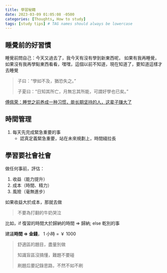 ```yaml
---
title: 學習秘籍
date: 2023-03-09 01:05:08 -0500
categories: [Thoughts, How to study]
tags: [study tips] # TAG names should always be lowercase
---
```


## 睡覺前的好習慣

睡覺前問自己：今天又過去了，我今天有沒有學到新東西呢， 如果有我再睡覺，如果沒有我再學點東西看看，嘿嘿，這個以前不知道，現在知道了，要知道這樣才去睡覺

> 子曰：“學如不及，猶恐失之。”
>
> 子夏曰：“日知其所亡，月無忘其所能，可謂好學也已矣。”

[傅佩荣：睡觉之前养成一种习惯，能长期坚持的人，这辈子赚大了](https://www.bilibili.com/video/BV16j411g78n/?buvid=XYFABFAFD0528395AA4209DFE16B91512B532&is_story_h5=false&mid=YoElcF5ap3%2B4PGLBRyLCWw%3D%3D&p=1&plat_id=116&share_from=ugc&share_medium=android&share_plat=android&share_session_id=9f5e4b67-54d2-4e4d-9658-02b286358099&share_source=WEIXIN&share_tag=s_i&timestamp=1678335883&unique_k=BOfXHBe&up_id=1293718035)

## 時間管理

1. 每天先完成緊急重要的事
   - 認真定義緊急重要，站在未來規劃上，時間綫拉長

## 學習要社會社會

做任何事前，評估：

1. 收益（能力提升）
2. 成本（時間、精力）
3. 風險（毫無進步）

如果收益大於成本，那就去做

> 不要為打翻的牛奶哭泣

比如，if 復習的時間大於歸納的時間 => 歸納; else 乾別的事

建議**時間 => 金錢**， 1 小時 = ￥ 1000

> 舒適區的題目，盡量別做
>
> 知識盲區沒搞懂，難題不要碰
>
> 刷題后要記錄思路，不然不如不刷
